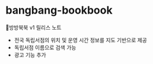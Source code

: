 # bangbang-bookbook
📌방방북북 v1 릴리스 노트

- 전국 독립서점의 위치 및 운영 시간 정보를 지도 기반으로 제공  
- 독립서점 이름으로 검색 가능  
- 광고 기능 추가
